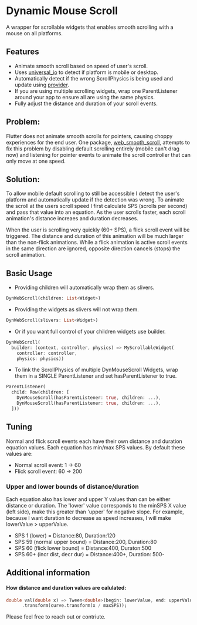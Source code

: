 # Dynamic Mouse Scroll
A wrapper for scrollable widgets that enables smooth scrolling with a mouse on all platforms.
## Features
* Animate smooth scroll based on speed of user's scroll.
* Uses [universal_io](https://pub.dev/packages/universal_io) to detect if platform is mobile or desktop.
* Automatically detect if the wrong ScrollPhysics is being used and update using [provider](https://pub.dev/packages/provider).
* If you are using multiple scrolling widgets, wrap one ParentListener around your app to ensure all are using the same physics.
* Fully adjust the distance and duration of your scroll events.

## Problem:
Flutter does not animate smooth scrolls for pointers, causing choppy experiences for the end user.
One package, [web_smooth_scroll](https://pub.dev/packages/web_smooth_scroll), attempts to fix this problem
by disabling default scrolling entirely (mobile can't drag now) and listening for pointer events to animate
the scroll controller that can only move at one speed. 

## Solution:
To allow mobile default scrolling to still be accessible I detect the user's platform
and automatically update if the detection was wrong. To animate the scroll at the users scroll speed
I first calculate SPS (scrolls per second) and pass that value into an equation. As the user scrolls
faster, each scroll animation's distance increaes and duration decreases.

When the user is scrolling very quickly (60+ SPS), a flick scroll event will be triggered. The distance 
and duration of this animation will be much larger than the non-flick animations. While a flick animation is
active scroll events in the same direction are ignored, opposite direction cancels (stops) the scroll animation.


## Basic Usage
* Providing children will automatically wrap them as slivers.
```dart
DynWebScroll(children: List<Widget>)
```
* Providing the widgets as slivers will not wrap them.
```dart
DynWebScroll(slivers: List<Widget>)
```
* Or if you want full control of your children widgets use builder.
```dart
DynWebScroll(
  builder: (context, controller, physics) => MyScrollableWidget(
    controller: controller,
    physics: physics))
```
* To link the ScrollPhysics of multiple DynMouseScroll Widgets, wrap them in a SINGLE ParentListener and set hasParentListener to true.
```dart
ParentListener(
  child: Row(children: [
    DynMouseScroll(hasParentListener: true, children: ...),
    DynMouseScroll(hasParentListener: true, children: ...),
  ]))
```
## Tuning
Normal and flick scroll events each have their own distance and duration equation values.
Each equation has min/max SPS values. By default these values are:
* Normal scroll event: 1 -> 60
* Flick scroll event: 60 -> 200  
### Upper and lower bounds of distance/duration
Each equation also has lower and upper Y values than can be either distance or duration.
The 'lower' value corresponds to the minSPS X value (left side), make this greater than 'upper' for negative slope.
For example, because I want duration to decrease as speed increases, I will make lowerValue > upperValue.
* SPS 1 (lower)                     = Distance:80, Duration:120
* SPS 59 (normal upper bound)       = Distance:200, Duration:80
* SPS 60 (flick lower bound)        = Distance:400, Duraton:500
* SPS 60+ (incr dist, decr dur)     = Distance:400+, Duration: 500-



## Additional information
#### How distance and duration values are calulated:
```dart
double val(double x) => Tween<double>(begin: lowerValue, end: upperValue)
      .transform(curve.transform(x / maxSPS));
```
Please feel free to reach out or contriute.
